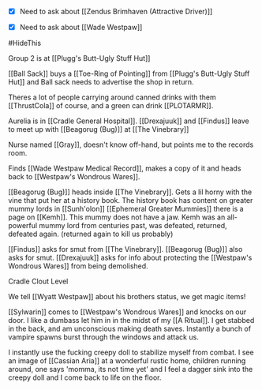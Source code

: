 - [x] Need to ask about [[Zendus Brimhaven (Attractive Driver)]]
- [x] Need to ask about [[Wade Westpaw]]



#HideThis 

Group 2 is at [[Plugg's Butt-Ugly Stuff Hut]]

[[Ball Sack]] buys a [[Toe-Ring of Pointing]] from [[Plugg's Butt-Ugly Stuff Hut]] and Ball sack needs to advertise the shop in return.

Theres a lot of people carrying around canned drinks with them [[ThrustCola]] of course, and a green can drink [[PLOTARMR]]. 

Aurelia is in [[Cradle General Hospital]]. [[Drexajuuk]] and [[Findus]] leave to meet up with [[Beagorug (Bug)]] at [[The Vinebrary]]

Nurse named [[Gray]], doesn't know off-hand, but points me to the records room.

Finds [[Wade Westpaw Medical Record]], makes a copy of it and heads back to [[Westpaw's Wondrous Wares]].

[[Beagorug (Bug)]] heads inside [[The Vinebrary]]. Gets a lil horny with the vine that put her at a history book. The history book has content on greater mummy lords in [[Sunh'olon]] [[Ephemeral Greater Mummies]] there is a page on [[Kemh]]. This mummy does not have a jaw. Kemh was an all-powerful mummy lord from centuries past, was defeated, returned, defeated again. (returned again to kill us probably)

[[Findus]] asks for smut from [[The Vinebrary]]. [[Beagorug (Bug)]] also asks for smut. [[Drexajuuk]] asks for info about protecting the [[Westpaw's Wondrous Wares]] from being demolished.

Cradle Clout Level

We tell [[Wyatt Westpaw]] about his brothers status, we get magic items!

[[Sylwarin]] comes to [[Westpaw's Wondrous Wares]] and knocks on our door. I like a dumbass let him in in the midst of my [[A Ritual]]. I get stabbed in the back, and am unconscious making death saves. Instantly a bunch of vampire spawns burst through the windows and attack us.

I instantly use the fucking creepy doll to stabilize myself from combat. I see an image of [[Cassian Aria]] at a wonderful rustic home, children running around, one says 'momma, its not time yet' and I feel a dagger sink into the creepy doll and I come back to life on the floor.



